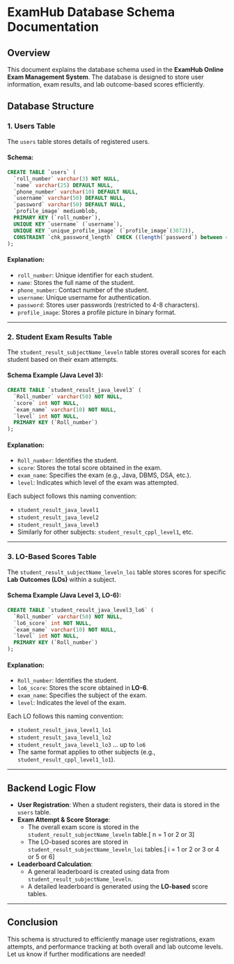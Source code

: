 # ExamHub Database Schema Documentation

## Overview
This document explains the database schema used in the **ExamHub Online Exam Management System**. The database is designed to store user information, exam results, and lab outcome-based scores efficiently.

## Database Structure

### 1. Users Table
The `users` table stores details of registered users.

#### **Schema:**
```sql
CREATE TABLE `users` (
  `roll_number` varchar(3) NOT NULL,
  `name` varchar(25) DEFAULT NULL,
  `phone_number` varchar(10) DEFAULT NULL,
  `username` varchar(50) DEFAULT NULL,
  `password` varchar(50) DEFAULT NULL,
  `profile_image` mediumblob,
  PRIMARY KEY (`roll_number`),
  UNIQUE KEY `username` (`username`),
  UNIQUE KEY `unique_profile_image` (`profile_image`(3072)),
  CONSTRAINT `chk_password_length` CHECK ((length(`password`) between 4 and 8))
);
```

#### **Explanation:**
- `roll_number`: Unique identifier for each student.
- `name`: Stores the full name of the student.
- `phone_number`: Contact number of the student.
- `username`: Unique username for authentication.
- `password`: Stores user passwords (restricted to 4-8 characters).
- `profile_image`: Stores a profile picture in binary format.

---

### 2. Student Exam Results Table
The `student_result_subjectName_leveln` table stores overall scores for each student based on their exam attempts.

#### **Schema Example (Java Level 3):**
```sql
CREATE TABLE `student_result_java_level3` (
  `Roll_number` varchar(50) NOT NULL,
  `score` int NOT NULL,
  `exam_name` varchar(10) NOT NULL,
  `level` int NOT NULL,
  PRIMARY KEY (`Roll_number`)
);
```

#### **Explanation:**
- `Roll_number`: Identifies the student.
- `score`: Stores the total score obtained in the exam.
- `exam_name`: Specifies the exam (e.g., Java, DBMS, DSA, etc.).
- `level`: Indicates which level of the exam was attempted.

Each subject follows this naming convention:
- `student_result_java_level1`
- `student_result_java_level2`
- `student_result_java_level3`
- Similarly for other subjects: `student_result_cppl_level1`, etc.

---

### 3. LO-Based Scores Table
The `student_result_subjectName_leveln_loi` table stores scores for specific **Lab Outcomes (LOs)** within a subject.

#### **Schema Example (Java Level 3, LO-6):**
```sql
CREATE TABLE `student_result_java_level3_lo6` (
  `Roll_number` varchar(50) NOT NULL,
  `lo6_score` int NOT NULL,
  `exam_name` varchar(10) NOT NULL,
  `level` int NOT NULL,
  PRIMARY KEY (`Roll_number`)
);
```

#### **Explanation:**
- `Roll_number`: Identifies the student.
- `lo6_score`: Stores the score obtained in **LO-6**.
- `exam_name`: Specifies the subject of the exam.
- `level`: Indicates the level of the exam.

Each LO follows this naming convention:
- `student_result_java_level1_lo1`
- `student_result_java_level1_lo2`
- `student_result_java_level1_lo3` ... up to `lo6`
- The same format applies to other subjects (e.g., `student_result_cppl_level1_lo1`).

---

## Backend Logic Flow
- **User Registration**: When a student registers, their data is stored in the `users` table.
- **Exam Attempt & Score Storage**:
  - The overall exam score is stored in the `student_result_subjectName_leveln` table.[ n = 1 or 2 or 3]
  - The LO-based scores are stored in `student_result_subjectName_leveln_loi` tables.[ i = 1 or 2 or 3 or 4 or 5 or 6]
- **Leaderboard Calculation**:
  - A general leaderboard is created using data from `student_result_subjectName_leveln`.
  - A detailed leaderboard is generated using the **LO-based** score tables.

---

## Conclusion
This schema is structured to efficiently manage user registrations, exam attempts, and performance tracking at both overall and lab outcome levels. Let us know if further modifications are needed!


